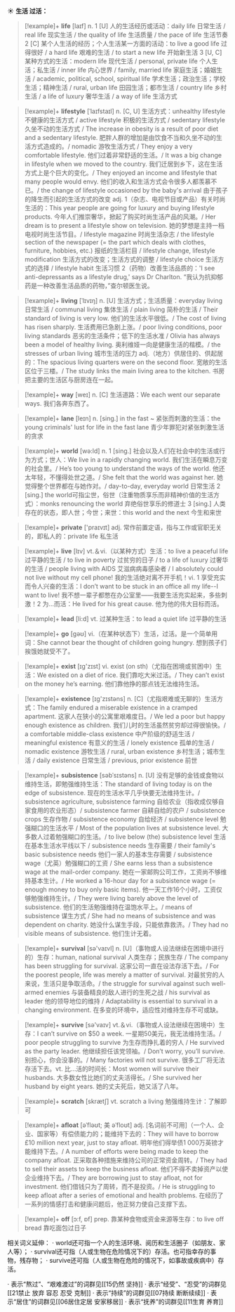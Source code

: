 ☀ <span class="category">**生活 过活：**</span>
>[!example]+ <span class="vocabulary">**life**</span> [laɪf] 
> <span class="definition">n. 1 [U] 人的生活经历或活动：</span>daily life 日常生活 / real life 现实生活 / the quality of life 生活质量 / the pace of life 生活节奏 <span class="definition">2 [C] 某个人生活的经历；个人生活某一方面的活动：</span>to live a good life 过得很好 / a hard life 艰难的生活 / to start a new life 开始新生活 <span class="definition">3 [U, C] 某种方式的生活：</span>modern life 现代生活 / personal, private life 个人生活；私生活 / inner life 内心世界 / family, married life 家庭生活；婚姻生活 / academic, political, school, spiritual life 学术生活；政治生活；学校生活；精神生活 / rural, urban life 田园生活；都市生活 / country life 乡村生活 / a life of luxury 奢华生活 / a way of life 生活方式
           
>[!example]+ <span class="vocabulary">**lifestyle**</span> [ˈlaɪfstaɪl]
> <span class="definition">n. [C, U] 生活方式：</span>unhealthy lifestyle 不健康的生活方式 / active lifestyle 积极的生活方式 / sedentary lifestyle 久坐不动的生活方式 / The increase in obesity is a result of poor diet and a sedentary lifestyle. 肥胖人群的增加是由饮食不当和久坐不动的生活方式造成的。/ nomadic 游牧生活方式 / They enjoy a very comfortable lifestyle. 他们过着非常舒适的生活。/ It was a big change in lifestyle when we moved to the country. 我们迁居到乡下，这在生活方式上是个巨大的变化。/ They enjoyed an income and lifestyle that many people would envy. 他们的收入和生活方式会令很多人都羡慕不已。/ the change of lifestyle occasioned by the baby's arrival 由于孩子的降生而引起的生活方式的改变 <span class="definition">adj. 1（杂志、电视节目或产品）有关时尚生活的：</span>This year people are going for luxury and buying lifestyle products. 今年人们推崇奢华，掀起了购买时尚生活产品的风潮。/ Her dream is to present a lifestyle show on television. 她的梦想是主持一档电视时尚生活节目。/ lifestyle magazine 时尚生活杂志 / the lifestyle section of the newspaper (= the part which deals with clothes, furniture, hobbies, etc.) 报纸的生活栏目 / lifestyle change, lifestyle modification 生活方式的改变；生活方式的调整 / lifestyle choice 生活方式的选择 / lifestyle habit 生活习惯 <span class="definition">2（药物）改善生活品质的：</span>'I see anti-depressants as a lifestyle drug,' says Dr Charlton. “我认为抗抑郁药是一种改善生活品质的药物，”查尔顿医生说。
           
>[!example]+ <span class="vocabulary">**living**</span> [ˈlɪvɪŋ]
> <span class="definition">n. [U] 生活方式；生活质量：</span>everyday living 日常生活 / communal living 集体生活 / plain living 简朴的生活 / Their standard of living is very low. 他们的生活水平很低。/ The cost of living has risen sharply. 生活费用已急剧上涨。/ poor living conditions, poor living standards 恶劣的生活条件；低下的生活水准 / Olivia has always been a model of healthy living. 奥利维娅一向是健康生活的楷模。/ the stresses of urban living 城市生活的压力 <span class="definition">adj.（地方）供居住的、供起居的：</span>The spacious living quarters were on the second floor. 宽敞的生活区位于三楼。/ The study links the main living area to the kitchen. 书房把主要的生活区与厨房连在一起。

>[!example]+ <span class="vocabulary">**way**</span> [weɪ] 
> <span class="definition">n. [C] 生活道路：</span>We each went our separate ways. 我们各奔东西了。
           
>[!example]+ <span class="vocabulary">**lane**</span> [leɪn]
> <span class="definition">n. [sing.] in the fast ~ 紧张而刺激的生活：</span>the young criminals' lust for life in the fast lane 青少年罪犯对紧张刺激生活的贪求

>[!example]+ <span class="vocabulary">**world**</span> [wə:ld] 
> <span class="definition">n. 1 [sing.] 社会以及人们在社会中的生活或行为方式；世人：</span>We live in a rapidly changing world. 我们生活在瞬息万变的社会里。/ He’s too young to understand the ways of the world. 他还太年轻，不懂得处世之道。/ She felt that the world was against her. 她觉得整个世界都在与她作对。/ day-to-day, everyday world 日常生活 <span class="definition">2 [sing.] the world可指尘世，俗世（注重物质享乐而非精神价值的生活方式）：</span>monks renouncing the world 弃绝俗世享乐的修道士 <span class="definition">3 [sing.] 人类存在的状态，即人世；今世；来世：</span>this world and the next 今生和来世

>[!example]+ <span class="vocabulary">**private**</span> ['praɪvɪt] 
> <span class="definition">adj. 常作前置定语，指与工作或官职无关的，即私人的：</span>private life 私生活

>[!example]+ <span class="vocabulary">**live**</span> [lɪv] 
> <span class="definition">vt.＆vi.（以某种方式）生活：</span>to live a peaceful life 过平静的生活 / to live in poverty 过贫穷的日子 / to a life of luxury 过奢华的生活 / people living with AIDS 艾滋病病毒感染者 / I absolutely could not live without my cell phone! 我的生活绝对离不开手机！<span class="definition">vi. 1 享受充实而令人兴奋的生活：</span>I don’t want to be stuck in an office all my life--I want to live! 我不想一辈子都憋在办公室里——我要生活充实起来，多些刺激！<span class="definition">2 为…而活：</span>He lived for his great cause. 他为他的伟大目标而活。

>[!example]+ <span class="vocabulary">**lead**</span> [li:d] 
> <span class="definition">vt. 过某种生活：</span>to lead a quiet life 过平静的生活

>[!example]+ <span class="vocabulary">**go**</span> [ɡəʊ] 
> <span class="definition">vi.（在某种状态下）生活，过活。是一个简单用词：</span>She cannot bear the thought of children going hungry. 想到孩子们挨饿她就受不了。

>[!example]+ <span class="vocabulary">**exist**</span> [ɪɡ'zɪst] 
> <span class="definition">vi. exist (on sth)（尤指在困境或贫困中）生活：</span>We existed on a diet of rice. 我们靠吃大米过活。/ They can’t exist on the money he’s earning. 他们靠他挣的那点钱无法维持生活。

>[!example]+ <span class="vocabulary">**existence**</span> [ɪɡ'zɪstəns] 
> <span class="definition">n. [C]（尤指艰难或无聊的）生活方式：</span>The family endured a miserable existence in a cramped apartment. 这家人在狭小的公寓里艰难度日。/ We led a poor but happy enough existence as children. 我们儿时的生活虽然贫穷却过得很愉快。/ a comfortable middle-class existence 中产阶级的舒适生活 / meaningful existence 有意义的生活 / lonely existence 孤单的生活 / nomadic existence 游牧生活 / rural, urban existence 乡村生活；城市生活 / daily existence 日常生活 / previous, prior existence 前世
           
>[!example]+ <span class="vocabulary">**subsistence**</span> [səbˈsɪstəns]
> <span class="definition">n. [U] 没有足够的金钱或食物以维持生活，即勉强维持生活：</span>The standard of living today is on the edge of subsistence. 现在的生活水平几乎快要无法维持生计。/ subsistence agriculture, subsistence farming 自给农业（指收成仅够自家食用的农业形态）/ subsistence farmer 自耕自给的农户 / subsistence crops 生存作物 / subsistence economy 自给经济 / subsistence level 勉强糊口的生活水平 / Most of the population lives at subsistence level. 大多数人过着勉强糊口的生活。/ to live below (the) subsistence level 生活在基本生活水平线以下 / subsistence needs 生存需要 / their family's basic subsistence needs 他们一家人的基本生存需要 / subsistence wage（尤英）勉强糊口的工资 / She earns less than a subsistence wage at the mail-order company. 她在一家邮购公司工作，工资尚不够维持基本生计。/ He worked a 16-hour day for a subsistence wage (= enough money to buy only basic items). 他一天工作16个小时，工资仅够勉强维持生计。/ They were living barely above the level of subsistence. 他们的生活勉强维持在温饱水平上。/ means of subsistence 谋生方式 / She had no means of subsistence and was dependent on charity. 她没什么谋生手段，只能依靠救济。/ They had no visible means of subsistence. 他们生计无着。

>[!example]+ <span class="vocabulary">**survival**</span> [sə'vaɪvl] 
> <span class="definition">n. [U]（事物或人设法继续在困境中进行的）生存：</span>human, national survival 人类生存；民族生存 / The company has been struggling for survival. 这家公司一直在设法存活下去。/ For the poorest people, life was merely a matter of survival. 对最贫穷的人来说，生活只是争取活命。/ the struggle for survival against such well-armed enemies 与装备精良的敌人进行的生死之战 / his survival as leader 他的领导地位的维持 / Adaptability is essential to survival in a changing environment. 在多变的环境中，适应性对维持生存不可或缺。

>[!example]+ <span class="vocabulary">**survive**</span> [sə'vaɪv] 
> <span class="definition">vt.＆vi.（事物或人设法继续在困境中）生存：</span>I can’t survive on $50 a week. 一星期50美元，我无法维持生活。/ poor people struggling to survive 为生存而挣扎着的穷人 / He survived as the party leader. 他继续担任该党领袖。/ Don’t worry, you’ll survive. 别担心，你会没事的。/ Many factories will not survive. 很多工厂将无法存活下去。<span class="definition">vt. 比…活的时间长：</span>Most women will survive their husbands. 大多数女性比她们的丈夫活得长。/ She survived her husband by eight years. 她的丈夫死后，她又活了八年。

>[!example]+ <span class="vocabulary">**scratch**</span> [skrætʃ] 
> <span class="definition">vt. scratch a living 勉强维持生计：</span>了解即可
           
>[!example]+ <span class="vocabulary">**afloat**</span> [əˈfləʊt; 美 əˈfloʊt]
> <span class="definition">adj. [名词前不可用]（一个人、企业、国家等）有偿债能力的；能维持下去的：</span>They will have to borrow £10 million next year, just to stay afloat. 明年他们得举债1 000万英镑才能维持下去。/ A number of efforts were being made to keep the company afloat. 正采取各种措施来维持公司的正常资金周转。/ They had to sell their assets to keep the business afloat. 他们不得不卖掉资产以使企业维持下去。/ They are borrowing just to stay afloat, not for investment. 他们借钱只为了周转，而不是投资。/ He is struggling to keep afloat after a series of emotional and health problems. 在经历了一系列的情感打击和健康问题后，他正努力使自己支撑下去。

>[!example]+ <span class="vocabulary">**off**</span> [ɔ:f, ɒf] 
> <span class="definition">prep. 靠某种食物或资金来源等生存：</span>to live off bread 靠吃面包过日子

相关词义延伸：
· world还可指一个人的生活环境、阅历和生活圈子（如朋友、家人等）；
· survival还可指（人或生物在危险情况下的）存活。也可指幸存的事物，残存物；
· survive还可指（人或生物在危险的情况下，如事故或疾病中）存活。

· 表示“熬过”、“艰难渡过”的词群见[[15仍然 坚持]]
· 表示“经受”、“忍受”的词群见[[21禁止 放弃 容忍 忍受 克制]]
· 表示“持续”的词群见[[07持续 断断续续]]
· 表示“居住”的词群见[[06居住定居 安家移居]]
· 表示“抚养”的词群见[[11生育 养育]]
